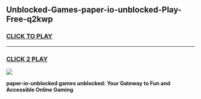 
## Unblocked-Games-paper-io-unblocked-Play-Free-q2kwp
<h3>
<a href="https://premium76.site?title=paper-io-unblocked&ref=09A">CLICK TO PLAY</a></h3>
<hr>

<h3>
<a href="https://premium76.site?title=paper-io-unblocked&ref=09A">CLICK 2 PLAY</a>
  
</h3>

<a href="https://premium76.site?title=paper-io-unblocked&ref=09A"><img src="https://clearcache.store/games.png"></a>


**paper-io-unblocked games unblocked: Your Gateway to Fun and Accessible Online Gaming**
